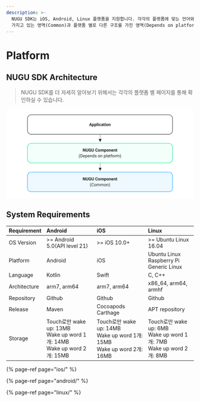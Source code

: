 ```yaml
---
description: >-
  NUGU SDK는 iOS, Android, Linux 플랫폼을 지원합니다. 각각의 플랫폼에 맞는 언어와 특성을 따르고 있으며, 동일한 구조를
  가지고 있는 영역(Common)과 플랫폼 별로 다른 구조를 가진 영역(Depends on platform)이 구분되어 있습니다.
---
```


# Platform

## NUGU SDK Architecture

> NUGU SDK를 더 자세히 알아보기 위해서는 각각의 플랫폼 별 페이지를 통해 확인하실 수 있습니다.

![](../../.gitbook/assets/assets_image-23.png)

## System Requirements

| Requirement | Android | iOS | Linux |
| :--- | :--- | :--- | :--- |
| OS Version | &gt;= Android 5.0\(API level 21\) | &gt;= iOS 10.0+ | &gt;= Ubuntu Linux 16.04 |
| Platform | Android | iOS | Ubuntu Linux<br>Raspberry Pi<br>Generic Linux |
| Language | Kotlin | Swift | C, C++ |
| Architecture | arm7, arm64 | arm7, arm64 | x86\_64, arm64, armhf |
| Repository | Github | Github | Github |
| Release | Maven | Cocoapods<br>Carthage | APT repository |
| Storage | Touch로만 wake up: 13MB<br>Wake up word 1개: 14MB<br>Wake up word 2개: 15MB | Touch로만 wake up: 14MB<br>Wake up word 1개: 15MB<br>Wake up word 2개: 16MB | Touch로만 wake up: 6MB<br>Wake up word 1개: 7MB<br>Wake up word 2개: 8MB |

{% page-ref page="ios/" %}

{% page-ref page="android/" %}

{% page-ref page="linux/" %}

